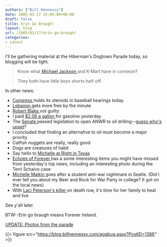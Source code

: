 ```yaml
---
authors: ["Bill Hennessy"]
date: 2005-03-17 15:04:00+00:00
draft: false
title: Erin Go Braugh!
layout: blog
url: /2005/03/17/erin-go-braugh/
categories:
- Latest
---
```


I'll be gathering material at the Hibernian's Dogtown Parade today, so blogging will be light. 




> 

> 
> Know what [Michael Jackson ](https://apnews.myway.com/article/20050317/D88SOLCO0.html)and K-Mart have in common?
> 
> 

> 
> They both have little boys shorts half-off.
> 
> 




In other news:





  * [Congress ](https://apnews.myway.com/article/20050317/D88SPM980.html)holds its steroids in baseball hearings today. 
  * [Lebanon ](https://apnews.myway.com/article/20050317/D88SMI980.html)gets more free by the minute
  * [Robert Blake ](https://apnews.myway.com/article/20050317/D88SPEAG3.html)not guilty
  * I paid [$2.06 a gallon ](https://finance.myway.com/jsp/nw/nwdt_rt.jsp?section=news&feed=bus&src=202&news_id=bus-n17341468&date=20050317)for gasoline yesterday
  * The [Senate ](https://apnews.myway.com/article/20050317/D88SPI300.html)passed legislation to open ANWR to oil drilling--[guess who's upset](https://www.museumofleftwinglunacy.com/archives/2005/03/oil_on_ice.html)?
  * I concluded that finding an alternative to oil must become a major priority
  * Catfish nuggets are really, really good
  * Dogs are creatures of habit
  * Say hello to [Michelle at Right in Texas](https://rightintx.blogspot.com/)
  * [Echoes of Forever ](https://silverbubble1.blogspot.com/2005/03/under-radar.html)has a some interesting items you might have missed from yesterday's top news, including an interesting photo during the Terri Schaivo case
  * [Michelle Malkin ](https://michellemalkin.com/archives/001801.htm)goes after a student anti-war nightmare in Seatle. (Did I ever tell you about my Beer and Rock for War Party in college? It got on the local news)
  * With [Laci Peterson's killer ](https://blog.billhennessy.com/blogs/hennessys_view/archive/2005/03/16/1384.aspx)on death row, it's time for her family to heal and live


See y'all later.




BTW--Erin go braugh means Forever Ireland.




[UPDATE: Photos from the parade](https://blog.billhennessy.com/photos/st._patricks_parade_2005/default.aspx)

{{< figure src="https://blog.billhennessy.com/aggbug.aspx?PostID=1386" >}}

